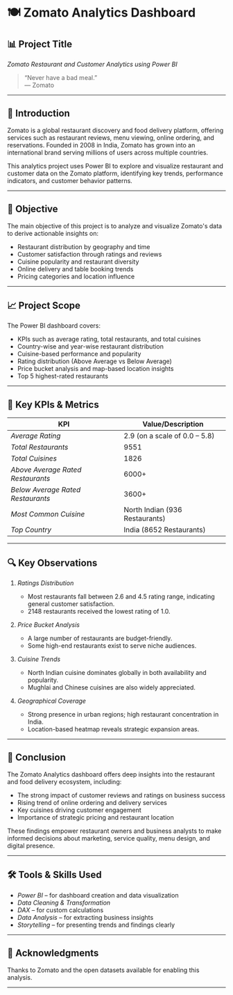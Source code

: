 # 🍽 Zomato Analytics Dashboard

## 📊 Project Title
*Zomato Restaurant and Customer Analytics using Power BI*

> “Never have a bad meal.”  
> — Zomato

---

## 📌 Introduction

Zomato is a global restaurant discovery and food delivery platform, offering services such as restaurant reviews, menu viewing, online ordering, and reservations. Founded in 2008 in India, Zomato has grown into an international brand serving millions of users across multiple countries.

This analytics project uses Power BI to explore and visualize restaurant and customer data on the Zomato platform, identifying key trends, performance indicators, and customer behavior patterns.

---

## 🎯 Objective

The main objective of this project is to analyze and visualize Zomato's data to derive actionable insights on:

- Restaurant distribution by geography and time  
- Customer satisfaction through ratings and reviews  
- Cuisine popularity and restaurant diversity  
- Online delivery and table booking trends  
- Pricing categories and location influence

---

## 📈 Project Scope

The Power BI dashboard covers:

- KPIs such as average rating, total restaurants, and total cuisines  
- Country-wise and year-wise restaurant distribution  
- Cuisine-based performance and popularity  
- Rating distribution (Above Average vs Below Average)  
- Price bucket analysis and map-based location insights  
- Top 5 highest-rated restaurants

---

## 🧮 Key KPIs & Metrics

| KPI | Value/Description |
|-----|--------------------|
| *Average Rating* | 2.9 (on a scale of 0.0 – 5.8) |
| *Total Restaurants* | 9551 |
| *Total Cuisines* | 1826 |
| *Above Average Rated Restaurants* | 6000+ |
| *Below Average Rated Restaurants* | 3600+ |
| *Most Common Cuisine* | North Indian (936 Restaurants) |
| *Top Country* | India (8652 Restaurants) |

---

## 🔍 Key Observations

1. *Ratings Distribution*  
   - Most restaurants fall between 2.6 and 4.5 rating range, indicating general customer satisfaction.  
   - 2148 restaurants received the lowest rating of 1.0.

2. *Price Bucket Analysis*  
   - A large number of restaurants are budget-friendly.  
   - Some high-end restaurants exist to serve niche audiences.

3. *Cuisine Trends*  
   - North Indian cuisine dominates globally in both availability and popularity.  
   - Mughlai and Chinese cuisines are also widely appreciated.

4. *Geographical Coverage*  
   - Strong presence in urban regions; high restaurant concentration in India.  
   - Location-based heatmap reveals strategic expansion areas.

---

## 📌 Conclusion

The Zomato Analytics dashboard offers deep insights into the restaurant and food delivery ecosystem, including:

- The strong impact of customer reviews and ratings on business success  
- Rising trend of online ordering and delivery services  
- Key cuisines driving customer engagement  
- Importance of strategic pricing and restaurant location

These findings empower restaurant owners and business analysts to make informed decisions about marketing, service quality, menu design, and digital presence.

---

## 🛠 Tools & Skills Used

- *Power BI* – for dashboard creation and data visualization  
- *Data Cleaning & Transformation*  
- *DAX* – for custom calculations  
- *Data Analysis* – for extracting business insights  
- *Storytelling* – for presenting trends and findings clearly  

---

## 🙌 Acknowledgments

Thanks to Zomato and the open datasets available for enabling this analysis. 

---

